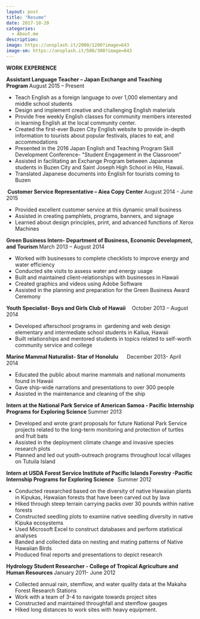 ```yaml
---
layout: post
title: "Resume"
date: 2017-10-20
categories:
  - About.me
description: 
image: https://unsplash.it/2000/1200?image=643
image-sm: https://unsplash.it/500/300?image=643
---
```


<strong>WORK EXPERIENCE</strong>

<strong>Assistant Language Teacher – Japan Exchange and Teaching Program </strong>August 2015 – Present
<ul>
	<li>Teach English as a foreign language to over 1,000 elementary and middle school students</li>
	<li>Design and implement creative and challenging English materials</li>
	<li>Provide free weekly English classes for community members interested in learning English at the local community center.</li>
	<li>Created the first-ever Buzen City English website to provide in-depth information to tourists about popular festivals, places to eat, and accommodations</li>
	<li>Presented in the 2016 Japan English and Teaching Program Skill Development Conference- "Student Engagement in the Classroom"</li>
	<li>Assisted in facilitating an Exchange Program between Japanese students in Buzen City and Saint Joseph High School in Hilo, Hawaii.</li>
	<li>Translated Japanese documents into English for tourists coming to Buzen</li>
</ul>
<strong> </strong><strong>Customer Service Representative – Aiea Copy Center </strong>August 2014 - June 2015
<ul>
	<li>Provided excellent customer service at this dynamic small business</li>
	<li>Assisted in creating pamphlets, programs, banners, and signage</li>
	<li>Learned about design principles, print, and advanced functions of Xerox Machines</li>
</ul>
<strong>Green Business Intern- </strong><strong>Department of Business, Economic Development, and Tourism </strong>March 2013 – August 2014
<ul>
	<li>Worked with businesses to complete checklists to improve energy and water efficiency</li>
	<li>Conducted site visits to assess water and energy usage</li>
	<li>Built and maintained client-relationships with businesses in Hawaii</li>
	<li>Created graphics and videos using Adobe Software</li>
	<li>Assisted in the planning and preparation for the Green Business Award Ceremony</li>
</ul>
<strong>Youth Specialist- Boys and Girls Club of Hawaii     </strong>October 2013 – August 2014
<ul>
	<li>Developed afterschool programs in  gardening and web design elementary and intermediate school students in Kailua, Hawaii</li>
	<li>Built relationships and mentored students in topics related to self-worth community service and college</li>
</ul>
<strong>Marine Mammal Naturalist- Star of Honolulu       </strong>December 2013- April 2014
<ul>
	<li>Educated the public about marine mammals and national monuments found in Hawaii</li>
	<li>Gave ship-wide narrations and presentations to over 300 people</li>
	<li>Assisted in the maintenance and cleaning of the ship</li>
</ul>
<strong>Intern at the National Park Service of American Samoa - </strong><strong>Pacific Internship Programs for Exploring Science </strong>Summer 2013
<ul>
	<li>Developed and wrote grant proposals for future National Park Service projects related to the long-term monitoring and protection of turtles and fruit bats</li>
	<li>Assisted in the deployment climate change and invasive species research plots</li>
	<li>Planned and led out youth-outreach programs throughout local villages on Tutuila Island</li>
</ul>
<strong>Intern at USDA Forest Service Institute of Pacific Islands Forestry -</strong><strong>Pacific Internship Programs for Exploring Science   </strong>Summer 2012
<ul>
	<li>Conducted researched based on the diversity of native Hawaiian plants in Kipukas, Hawaiian forests that have been carved out by lava</li>
	<li>Hiked through steep terrain carrying packs over 30 pounds within native forests</li>
	<li>Constructed seedling plots to examine native seedling diversity in native Kipuka ecosystems</li>
	<li>Used Microsoft Excel to construct databases and perform statistical analyses</li>
	<li>Banded and collected data on nesting and mating patterns of Native Hawaiian Birds</li>
	<li>Produced final reports and presentations to depict research</li>
</ul>
<strong>Hydrology Student Researcher -</strong><strong> College of Tropical Agriculture and Human Resources </strong>January 2011- June 2012
<ul>
	<li>Collected annual rain, stemflow, and water quality data at the Makaha Forest Research Stations</li>
	<li>Work with a team of 3-4 to navigate towards project sites</li>
	<li>Constructed and maintained throughfall and stemflow gauges</li>
	<li>Hiked long distances to work sites with heavy equipment.</li>
</ul>